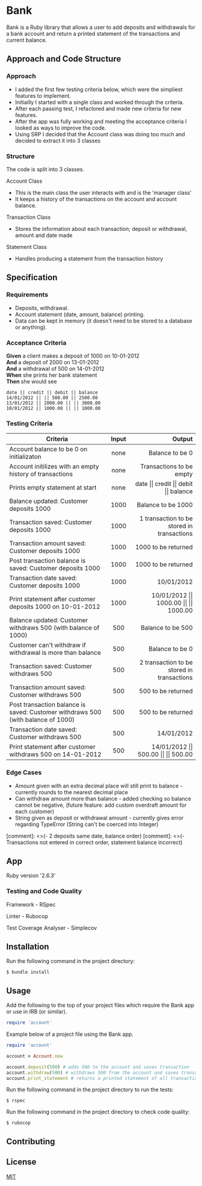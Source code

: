 # Bank

Bank is a Ruby library that allows a user to add deposits and withdrawals for a bank account and return a printed statement of the transactions and current balance.

## Approach and Code Structure

### Approach

* I added the first few testing criteria below, which were the simpliest features to implement.
* Initiailly I started with a single class and worked through the criteria.
* After each passing test, I refactored and made new criteria for new features.
* After the app was fully working and meeting the acceptance criteria I looked as ways to improve the code.
* Using SRP I decided that the Account class was doing too much and decided to extract it into 3 classes

### Structure

The code is split into 3 classes.

Account Class

* This is the main class the user interacts with and is the 'manager class'
* It keeps a history of the transactions on the account and account balance.

Transaction Class

* Stores the information about each transaction; deposit or withdrawal, amount and date made

Statement Class

* Handles producing a statement from the transaction history

## Specification

### Requirements

* Deposits, withdrawal.
* Account statement (date, amount, balance) printing.
* Data can be kept in memory (it doesn't need to be stored to a database or anything).

### Acceptance Criteria

**Given** a client makes a deposit of 1000 on 10-01-2012  
**And** a deposit of 2000 on 13-01-2012  
**And** a withdrawal of 500 on 14-01-2012  
**When** she prints her bank statement  
**Then** she would see

```
date || credit || debit || balance
14/01/2012 || || 500.00 || 2500.00
13/01/2012 || 2000.00 || || 3000.00
10/01/2012 || 1000.00 || || 1000.00
```

### Testing Criteria

| Criteria      | Input         | Output|
| ------------- |:-------------:| -----:|
| Account balance to be 0 on initializaton   | none | Balance to be 0 |
| Account initilizes with an empty history of transactions  | none | Transactions to be empty |
| Prints empty statement at start | none |date &#124;&#124; credit &#124;&#124; debit &#124;&#124; balance|
| Balance updated: Customer deposits 1000 | 1000 |Balance to be 1000|
| Transaction saved: Customer deposits 1000 | 1000 | 1 transaction to be stored in transactions|
| Transaction amount saved: Customer deposits 1000 | 1000 | 1000 to be returned |
| Post transaction balance is saved: Customer deposits 1000 | 1000 | 1000 to be returned |
| Transaction date saved: Customer deposits 1000 | 1000 | 10/01/2012 |
| Print statement after customer deposits 1000 on 10-01-2012 | 1000 | 10/01/2012 &#124;&#124; 1000.00 &#124;&#124; &#124;&#124; 1000.00|
| Balance updated: Customer withdraws 500 (with balance of 1000) | 500 |Balance to be 500|
| Customer can't withdraw if withdrawal is more than balance | 500 |Balance to be 0|
| Transaction saved: Customer withdraws 500 | 500 | 2 transaction to be stored in transactions|
| Transaction amount saved: Customer withdraws 500 | 500 | 500 to be returned |
| Post transaction balance is saved: Customer withdraws 500 (with balance of 1000) | 500 | 500 to be returned |
| Transaction date saved: Customer withdraws 500 | 500 | 14/01/2012 |
| Print statement after customer withdraws 500 on 14-01-2012 | 500 | 14/01/2012 &#124;&#124; 500.00 &#124;&#124; &#124;&#124; 500.00|

### Edge Cases

- Amount given with an extra decimal place will still print to balance - currently rounds to the nearest decimal place
- Can withdraw amount more than balance - added checking so balance cannot be negative, (future feature: add custom overdraft amount for each customer)
- String given as deposit or withdrawal amount - currently gives error regarding TypeError (String can't be coerced into Integer)

[comment]: <>(- 2 deposits same date, balance order)
[comment]: <>(- Transactions not entered in correct order, statement balance incorrect)

## App 

Ruby version '2.6.3'

### Testing and Code Quality

Framework - RSpec 

Linter - Rubocop

Test Coverage Analyser - Simplecov

## Installation

Run the following command in the project directory:

```
$ bundle install
```

## Usage

Add the following to the top of your project files which require the Bank app or use in IRB (or similar).

```ruby
require 'account'
```

Example below of a project file using the Bank app.

```ruby
require 'account'

account = Account.new

account.deposit(500) # adds 500 to the account and saves transaction
account.withdraw(500) # withdraws 500 from the account and saves transaction
account.print_statement # returns a printed statement of all transactions
```

Run the following command in the project directory to run the tests:

```
$ rspec
```

Run the following command in the project directory to check code quality:

```
$ rubocop
```

## Contributing


## License
[MIT](domtunstill)